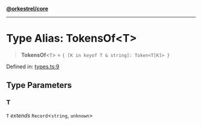 [**@orkestrel/core**](../index.md)

***

# Type Alias: TokensOf\<T\>

> **TokensOf**\<`T`\> = `{ [K in keyof T & string]: Token<T[K]> }`

Defined in: [types.ts:9](https://github.com/orkestrel/core/blob/36bb4ac962a6eb83d3b3b7e1d15ed7b2fd751427/src/types.ts#L9)

## Type Parameters

### T

`T` *extends* `Record`\<`string`, `unknown`\>
